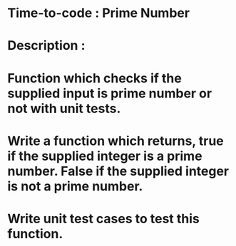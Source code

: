 # Time-to-code : Prime Number
# Description :
# Function which checks if the supplied input is prime number or not with unit tests.

# Write a function which returns, true if the supplied integer is a prime number. False if the supplied integer is not a prime number.

# Write unit test cases to test this function.

